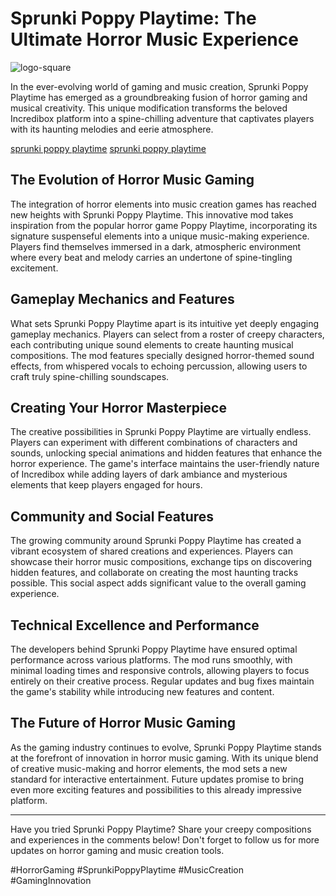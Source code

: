 # Sprunki Poppy Playtime: The Ultimate Horror Music Experience

![logo-square](https://github.com/user-attachments/assets/838e342c-f0f4-4b86-a02d-a3500da01c41)


In the ever-evolving world of gaming and music creation, Sprunki Poppy Playtime has emerged as a groundbreaking fusion of horror gaming and musical creativity. This unique modification transforms the beloved Incredibox platform into a spine-chilling adventure that captivates players with its haunting melodies and eerie atmosphere.

[sprunki poppy playtime](https://sprunki-incredibox.org/game/sprunki-poppy-playtime)
[sprunki poppy playtime](https://sprunki.la/game/sprunki-poppy-playtime)

## The Evolution of Horror Music Gaming

The integration of horror elements into music creation games has reached new heights with Sprunki Poppy Playtime. This innovative mod takes inspiration from the popular horror game Poppy Playtime, incorporating its signature suspenseful elements into a unique music-making experience. Players find themselves immersed in a dark, atmospheric environment where every beat and melody carries an undertone of spine-tingling excitement.

## Gameplay Mechanics and Features

What sets Sprunki Poppy Playtime apart is its intuitive yet deeply engaging gameplay mechanics. Players can select from a roster of creepy characters, each contributing unique sound elements to create haunting musical compositions. The mod features specially designed horror-themed sound effects, from whispered vocals to echoing percussion, allowing users to craft truly spine-chilling soundscapes.

## Creating Your Horror Masterpiece

The creative possibilities in Sprunki Poppy Playtime are virtually endless. Players can experiment with different combinations of characters and sounds, unlocking special animations and hidden features that enhance the horror experience. The game's interface maintains the user-friendly nature of Incredibox while adding layers of dark ambiance and mysterious elements that keep players engaged for hours.

## Community and Social Features

The growing community around Sprunki Poppy Playtime has created a vibrant ecosystem of shared creations and experiences. Players can showcase their horror music compositions, exchange tips on discovering hidden features, and collaborate on creating the most haunting tracks possible. This social aspect adds significant value to the overall gaming experience.

## Technical Excellence and Performance

The developers behind Sprunki Poppy Playtime have ensured optimal performance across various platforms. The mod runs smoothly, with minimal loading times and responsive controls, allowing players to focus entirely on their creative process. Regular updates and bug fixes maintain the game's stability while introducing new features and content.

## The Future of Horror Music Gaming

As the gaming industry continues to evolve, Sprunki Poppy Playtime stands at the forefront of innovation in horror music gaming. With its unique blend of creative music-making and horror elements, the mod sets a new standard for interactive entertainment. Future updates promise to bring even more exciting features and possibilities to this already impressive platform.

---

Have you tried Sprunki Poppy Playtime? Share your creepy compositions and experiences in the comments below! Don't forget to follow us for more updates on horror gaming and music creation tools.

#HorrorGaming #SprunkiPoppyPlaytime #MusicCreation #GamingInnovation
